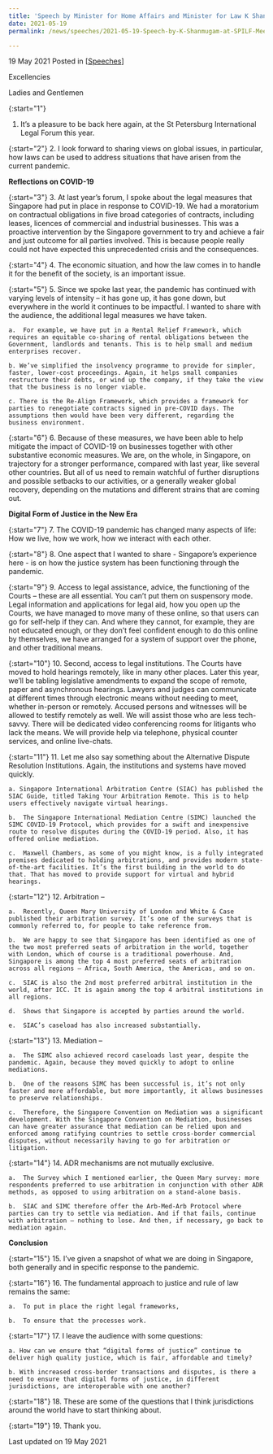 ```yaml
---
title: 'Speech by Minister for Home Affairs and Minister for Law K Shanmugam SC at the St Petersburg International Legal Forum (SPILF) Meeting of Ministers'
date: 2021-05-19
permalink: /news/speeches/2021-05-19-Speech-by-K-Shanmugam-at-SPILF-Meeting-of-Ministers

---
```



19 May 2021 Posted in [[Speeches](/news/speeches)]

Excellencies

Ladies and Gentlemen

{:start="1"}
1.	It’s a pleasure to be back here again, at the St Petersburg International Legal Forum this year.

{:start="2"}
2.	I look forward to sharing views on global issues, in particular, how laws can be used to address situations that have arisen from the current pandemic. 

**Reflections on COVID-19**

{:start="3"}
3.	At last year’s forum, I spoke about the legal measures that Singapore had put in place in response to COVID-19. We had a moratorium on contractual obligations in five broad categories of contracts, including leases, licences of commercial and industrial businesses. This was a proactive intervention by the Singapore government to try and achieve a fair and just outcome for all parties involved. This is because people really could not have expected this unprecedented crisis and the consequences. 

{:start="4"}
4.	The economic situation, and how the law comes in to handle it for the benefit of the society, is an important issue. 

{:start="5"}
5.	Since we spoke last year, the pandemic has continued with varying levels of intensity – it has gone up, it has gone down, but everywhere in the world it continues to be impactful. I wanted to share with the audience, the additional legal measures we have taken.

    a.	For example, we have put in a Rental Relief Framework, which requires an equitable co-sharing of rental obligations between the Government, landlords and tenants. This is to help small and medium enterprises recover.
   
    b. We’ve simplified the insolvency programme to provide for simpler, faster, lower-cost proceedings. Again, it helps small companies restructure their debts, or wind up the company, if they take the view that the business is no longer viable. 
   
    c. There is the Re-Align Framework, which provides a framework for parties to renegotiate contracts signed in pre-COVID days. The assumptions then would have been very different, regarding the business environment. 

{:start="6"}
6.	Because of these measures, we have been able to help mitigate the impact of COVID-19 on businesses together with other substantive economic measures. We are, on the whole, in Singapore, on trajectory for a stronger performance, compared with last year, like several other countries. But all of us need to remain watchful of further disruptions and possible setbacks to our activities, or a generally weaker global recovery, depending on the mutations and different strains that are coming out.

**Digital Form of Justice in the New Era**
 
{:start="7"}
7.	The COVID-19 pandemic has changed many aspects of life: How we live, how we work, how we interact with each other.

{:start="8"}
8.	One aspect that I wanted to share - Singapore’s experience here - is on how the justice system has been functioning through the pandemic. 

{:start="9"}
9.	Access to legal assistance, advice, the functioning of the Courts – these are all essential. You can’t put them on suspensory mode. Legal information and applications for legal aid, how you open up the Courts, we have managed to move many of these online, so that users can go for self-help if they can. And where they cannot, for example, they are not educated enough, or they don’t feel confident enough to do this online by themselves, we have arranged for a system of support over the phone, and other traditional means.  

{:start="10"}
10.	Second, access to legal institutions. The Courts have moved to hold hearings remotely, like in many other places. Later this year, we’ll be tabling legislative amendments to expand the scope of remote, paper and asynchronous hearings. Lawyers and judges can communicate at different times through electronic means without needing to meet, whether in-person or remotely. Accused persons and witnesses will be allowed to testify remotely as well. We will assist those who are less tech-savvy. There will be dedicated video conferencing rooms for litigants who lack the means. We will provide help via telephone, physical counter services, and online live-chats.

{:start="11"}
11.	Let me also say something about the Alternative Dispute Resolution Institutions. Again, the institutions and systems have moved quickly.

    a. Singapore International Arbitration Centre (SIAC) has published the SIAC Guide, titled Taking Your Arbitration Remote. This is to help users effectively navigate virtual hearings. 

    b.	The Singapore International Mediation Centre (SIMC) launched the SIMC COVID-19 Protocol, which provides for a swift and inexpensive route to resolve disputes during the COVID-19 period. Also, it has offered online mediation.
    
    c.	Maxwell Chambers, as some of you might know, is a fully integrated premises dedicated to holding arbitrations, and provides modern state-of-the-art facilities. It’s the first building in the world to do that. That has moved to provide support for virtual and hybrid hearings.  
    
{:start="12"}
12.	Arbitration – 

    a.	Recently, Queen Mary University of London and White & Case published their arbitration survey. It’s one of the surveys that is commonly referred to, for people to take reference from.  

    b.	We are happy to see that Singapore has been identified as one of the two most preferred seats of arbitration in the world, together with London, which of course is a traditional powerhouse. And, Singapore is among the top 4 most preferred seats of arbitration across all regions – Africa, South America, the Americas, and so on.
    
    c.	SIAC is also the 2nd most preferred arbitral institution in the world, after ICC. It is again among the top 4 arbitral institutions in all regions.
    
    d.	Shows that Singapore is accepted by parties around the world.
    
    e.	SIAC’s caseload has also increased substantially.
    
{:start="13"}
13.	Mediation –  

    a.	The SIMC also achieved record caseloads last year, despite the pandemic. Again, because they moved quickly to adopt to online mediations. 
    
    b.	One of the reasons SIMC has been successful is, it’s not only faster and more affordable, but more importantly, it allows businesses to preserve relationships.
    
    c.	Therefore, the Singapore Convention on Mediation was a significant development. With the Singapore Convention on Mediation, businesses can have greater assurance that mediation can be relied upon and enforced among ratifying countries to settle cross-border commercial disputes, without necessarily having to go for arbitration or litigation.

{:start="14"}
14.	ADR mechanisms are not mutually exclusive.

    a.	The Survey which I mentioned earlier, the Queen Mary survey: more respondents preferred to use arbitration in conjunction with other ADR methods, as opposed to using arbitration on a stand-alone basis. 
    
    b.	SIAC and SIMC therefore offer the Arb-Med-Arb Protocol where parties can try to settle via mediation. And if that fails, continue with arbitration – nothing to lose. And then, if necessary, go back to mediation again. 

**Conclusion**

{:start="15"}
15.	I’ve given a snapshot of what we are doing in Singapore, both generally and in specific response to the pandemic. 

{:start="16"}
16.	The fundamental approach to justice and rule of law remains the same:

    a.	To put in place the right legal frameworks,
    
    b.	To ensure that the processes work.

{:start="17"}
17.	I leave the audience with some questions:

    a. How can we ensure that “digital forms of justice” continue to deliver high quality justice, which is fair, affordable and timely? 
    
    b. With increased cross-border transactions and disputes, is there a need to ensure that digital forms of justice, in different jurisdictions, are interoperable with one another? 

{:start="18"}
18.	These are some of the questions that I think jurisdictions around the world have to start thinking about.

{:start="19"}
19.	Thank you.


<p class="right-side-updated">Last updated on 19 May 2021</p>
